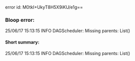 error id: M0tkI+UkyT8H5X9iKU/e1g==
### Bloop error:

25/06/17 15:13:15 INFO DAGScheduler: Missing parents: List()
#### Short summary: 

25/06/17 15:13:15 INFO DAGScheduler: Missing parents: List()